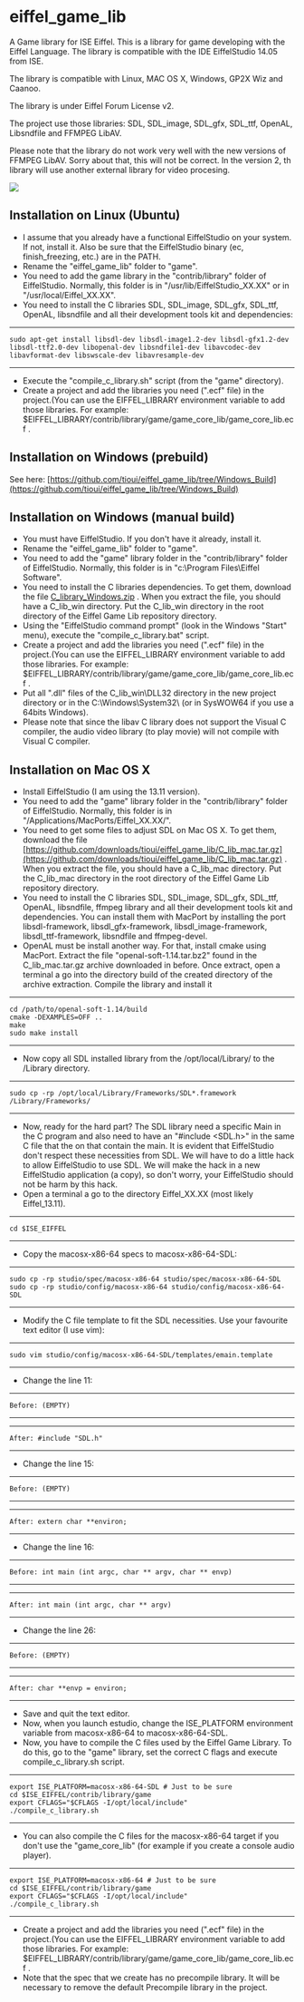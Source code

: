 eiffel_game_lib
===============

A Game library for ISE Eiffel.
This is a library for game developing with the Eiffel Language. The library is compatible with the IDE EiffelStudio 14.05 from ISE.

The library is compatible with Linux, MAC OS X, Windows, GP2X Wiz and Caanoo.

The library is under Eiffel Forum License v2.

The project use those libraries: SDL, SDL_image, SDL_gfx, SDL_ttf, OpenAL, Libsndfile and FFMPEG LibAV.

Please note that the library do not work very well with the new versions of FFMPEG LibAV. Sorry about that, this will not be correct. In the version 2, th library will use another external library for video procesing.

[<img src="http://api.flattr.com/button/flattr-badge-large.png">](http://flattr.com/thing/971297/Eiffel-Game-Library)

Installation on Linux (Ubuntu)
------------------------------

* I assume that you already have a functional EiffelStudio on your system. If not, install it. Also be sure that the EiffelStudio binary (ec, finish_freezing, etc.) are in the PATH.
* Rename the "eiffel_game_lib" folder to "game".
* You need to add the game library in the "contrib/library" folder of EiffelStudio. Normally, this folder is in "/usr/lib/EiffelStudio_XX.XX" or in "/usr/local/Eiffel_XX.XX".
* You need to install the C libraries SDL, SDL_image, SDL_gfx, SDL_ttf, OpenAL, libsndfile and all their development tools kit and dependencies:  

***

	sudo apt-get install libsdl-dev libsdl-image1.2-dev libsdl-gfx1.2-dev libsdl-ttf2.0-dev libopenal-dev libsndfile1-dev libavcodec-dev libavformat-dev libswscale-dev libavresample-dev 

***

* Execute the "compile_c_library.sh" script (from the "game" directory).
* Create a project and add the libraries you need (".ecf" file) in the project.(You can use the EIFFEL_LIBRARY environment variable to add those libraries. For example: $EIFFEL_LIBRARY/contrib/library/game/game_core_lib/game_core_lib.ecf .


Installation on Windows (prebuild)
----------------------------------

See here: [https://github.com/tioui/eiffel_game_lib/tree/Windows_Build](https://github.com/tioui/eiffel_game_lib/tree/Windows_Build)


Installation on Windows (manual build)
-----------------------

* You must have EiffelStudio. If you don't have it already, install it.
* Rename the "eiffel_game_lib" folder to "game".
* You need to add the "game" library folder in the "contrib/library" folder of EiffelStudio. Normally, this folder is in "c:\Program Files\Eiffel Software\".
* You need to install the C libraries dependencies. To get them, download the file [C_library_Windows.zip](https://github.com/tioui/eiffel_game_lib/raw/40abacf6d7321965fa0c934109957abf4228f117/C_library_Windows.zip) . When you extract the file, you should have a C_lib_win directory. Put the C_lib_win directory in the root directory of the Eiffel Game Lib repository directory.
* Using the "EiffelStudio command prompt" (look in the Windows "Start" menu), execute the "compile_c_library.bat" script.
* Create a project and add the libraries you need (".ecf" file) in the project.(You can use the EIFFEL_LIBRARY environment variable to add those libraries. For example: $EIFFEL_LIBRARY/contrib/library/game/game_core_lib/game_core_lib.ecf .
* Put all ".dll" files of the C_lib_win\DLL32 directory in the new project directory or in the C:\Windows\System32\ (or in SysWOW64 if you use a 64bits Windows).
* Please note that since the libav C library does not support the Visual C compiler, the audio video library (to play movie) will not compile with Visual C compiler.

Installation on Mac OS X
------------------------

* Install EiffelStudio (I am using the 13.11 version).
* You need to add the "game" library folder in the "contrib/library" folder of EiffelStudio. Normally, this folder is in "/Applications/MacPorts/Eiffel_XX.XX/".
* You need to get some files to adjust SDL on Mac OS X. To get them, download the file [https://github.com/downloads/tioui/eiffel_game_lib/C_lib_mac.tar.gz](https://github.com/downloads/tioui/eiffel_game_lib/C_lib_mac.tar.gz) . When you extract the file, you should have a C_lib_mac directory. Put the C_lib_mac directory in the root directory of the Eiffel Game Lib repository directory.
* You need to install the C libraries SDL, SDL_image, SDL_gfx, SDL_ttf, OpenAL, libsndfile, ffmpeg library and all their development tools kit and dependencies. You can install them with MacPort by installing the port libsdl-framework, libsdl_gfx-framework, libsdl_image-framework, libsdl_ttf-framework, libsndfile and ffmpeg-devel.
* OpenAL must be install another way. For that, install cmake using MacPort. Extract the file "openal-soft-1.14.tar.bz2" found in the C_lib_mac.tar.gz archive downloaded in before. Once extract, open a terminal a go into the directory build of the created directory of the archive extraction. Compile the library and install it


***

    cd /path/to/openal-soft-1.14/build
    cmake -DEXAMPLES=OFF ..
    make
    sudo make install

***

* Now copy all SDL installed library from the /opt/local/Library/ to the /Library directory.

***

    sudo cp -rp /opt/local/Library/Frameworks/SDL*.framework /Library/Frameworks/

***

* Now, ready for the hard part? The SDL library need a specific Main in the C program and also need to have an "#include <SDL.h>" in the same C file that the on that contain the main. It is evident that EiffelStudio don't respect these necessities from SDL. We will have to do a little hack to allow EiffelStudio to use SDL. We will make the hack in a new EiffelStudio application (a copy), so don't worry, your EiffelStudio should not be harm by this hack.
* Open a terminal a go to the directory Eiffel_XX.XX (most likely Eiffel_13.11).

***

    cd $ISE_EIFFEL

***

* Copy the macosx-x86-64 specs to macosx-x86-64-SDL:

***

    sudo cp -rp studio/spec/macosx-x86-64 studio/spec/macosx-x86-64-SDL
    sudo cp -rp studio/config/macosx-x86-64 studio/config/macosx-x86-64-SDL

***

* Modify the C file template to fit the SDL necessities. Use your favourite text editor (I use vim):

***

    sudo vim studio/config/macosx-x86-64-SDL/templates/emain.template

***

* Change the line 11:

***

    Before: (EMPTY)

***

***

    After: #include "SDL.h"

***

* Change the line 15:

***

    Before: (EMPTY)

***

***

    After: extern char **environ;

***

* Change the line 16:

***

    Before: int main (int argc, char ** argv, char ** envp)

***

***

    After: int main (int argc, char ** argv)

***

* Change the line 26:

***

    Before: (EMPTY)

***

***

    After: char **envp = environ;

***

* Save and quit the text editor.
* Now, when you launch estudio, change the ISE_PLATFORM environment variable from macosx-x86-64 to macosx-x86-64-SDL.
* Now, you have to compile the C files used by the Eiffel Game Library. To do this, go to the "game" library, set the correct C flags and execute compile_c_library.sh script.

***
    export ISE_PLATFORM=macosx-x86-64-SDL # Just to be sure
    cd $ISE_EIFFEL/contrib/library/game
    export CFLAGS="$CFLAGS -I/opt/local/include"
    ./compile_c_library.sh

***

* You can also compile the C files for the macosx-x86-64 target if you don't use the "game_core_lib" (for example if you create a console audio player).

***
    export ISE_PLATFORM=macosx-x86-64 # Just to be sure
    cd $ISE_EIFFEL/contrib/library/game
    export CFLAGS="$CFLAGS -I/opt/local/include"
    ./compile_c_library.sh

***

* Create a project and add the libraries you need (".ecf" file) in the project.(You can use the EIFFEL_LIBRARY environment variable to add those libraries. For example: $EIFFEL_LIBRARY/contrib/library/game/game_core_lib/game_core_lib.ecf .
* Note that the spec that we create has no precompile library. It will be necessary to remove the default Precompile library in the project.

